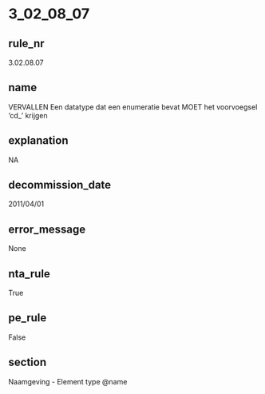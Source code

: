 # 3_02_08_07

## rule_nr
3.02.08.07

## name
VERVALLEN Een datatype dat een enumeratie bevat MOET het voorvoegsel ‘cd_’ krijgen

## explanation
NA

## decommission_date
2011/04/01

## error_message
None

## nta_rule
True

## pe_rule
False

## section
Naamgeving - Element type @name

